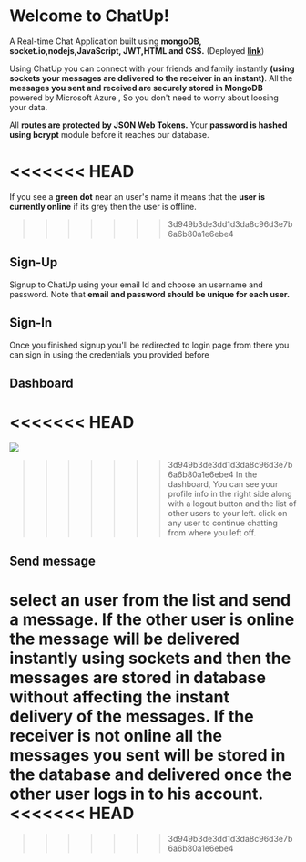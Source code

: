 # Welcome to ChatUp!

A Real-time Chat Application built using **mongoDB, socket.io,nodejs,JavaScript, JWT,HTML and CSS.** (Deployed  [**link**](https://chatup-dep.herokuapp.com))

Using ChatUp you can connect with your friends and family instantly **(using sockets your messages are delivered to the receiver in an instant)**. All the **messages you sent and received are securely stored in MongoDB** powered by Microsoft Azure , So you don't need to worry about loosing your data.

All **routes are protected by JSON Web Tokens.**  Your **password is hashed using bcrypt** module before it reaches our database.

<<<<<<< HEAD
=======
If you  see a **green dot** near an user's name it means that the **user is currently online** if its grey then the user is offline.
>>>>>>> 3d949b3de3dd1d3da8c96d3e7b6a6b80a1e6ebe4
## Sign-Up

Signup to ChatUp using your email Id and choose an username and password. Note that **email and password should be unique for each user.**

## Sign-In

Once you finished signup you'll be redirected to login page from there you can sign in using the credentials you provided before

## Dashboard

<<<<<<< HEAD
=======
![](https://drive.google.com/file/d/1L6UnQXQnI7BDpZTA8-lSnYNgSGYdoONm/view?usp=sharing)
>>>>>>> 3d949b3de3dd1d3da8c96d3e7b6a6b80a1e6ebe4
In the dashboard, You can see your profile info in the right side along with a logout button and the list of other users to your left. click on any user to continue chatting from where you left off.

## Send message

select an user from the list and send a message.
If the **other user is online the message will be delivered instantly using sockets** and then the messages are stored in database without affecting the instant delivery of the messages. 
If the **receiver is not online  all the messages you sent will be stored in the database and delivered once the other user logs in to his account.**
<<<<<<< HEAD
=======



>>>>>>> 3d949b3de3dd1d3da8c96d3e7b6a6b80a1e6ebe4
